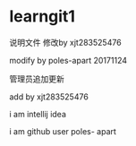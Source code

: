 # learngit1


说明文件
修改by xjt283525476

modify by poles-apart 20171124

管理员追加更新

add by xjt283525476


i am intellij idea

i am github user poles- apart
